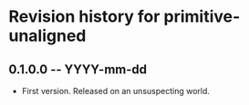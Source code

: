 # Revision history for primitive-unaligned

## 0.1.0.0 -- YYYY-mm-dd

* First version. Released on an unsuspecting world.
